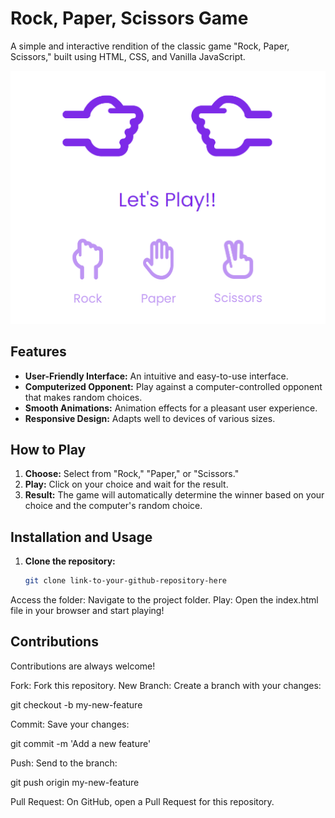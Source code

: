 # Rock, Paper, Scissors Game

A simple and interactive rendition of the classic game "Rock, Paper, Scissors," built using HTML, CSS, and Vanilla JavaScript.

![principal](https://github.com/IannM107/rock_paper_scissor/blob/main/principal.PNG?raw=true)

## Features

- **User-Friendly Interface:** An intuitive and easy-to-use interface.
- **Computerized Opponent:** Play against a computer-controlled opponent that makes random choices.
- **Smooth Animations:** Animation effects for a pleasant user experience.
- **Responsive Design:** Adapts well to devices of various sizes.

## How to Play

1. **Choose:** Select from "Rock," "Paper," or "Scissors."
2. **Play:** Click on your choice and wait for the result.
3. **Result:** The game will automatically determine the winner based on your choice and the computer's random choice.

## Installation and Usage

1. **Clone the repository:**
   ```bash
   git clone link-to-your-github-repository-here

Access the folder: Navigate to the project folder.
Play: Open the index.html file in your browser and start playing!

## Contributions
Contributions are always welcome!

Fork: Fork this repository.
New Branch: Create a branch with your changes:

git checkout -b my-new-feature 

Commit: Save your changes:

git commit -m 'Add a new feature'

Push: Send to the branch:

git push origin my-new-feature

Pull Request: On GitHub, open a Pull Request for this repository.
